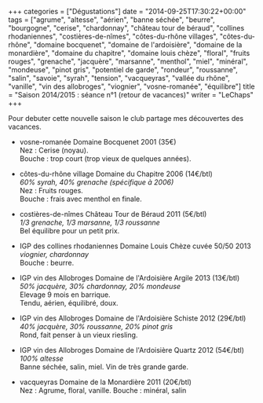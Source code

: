 +++
categories = ["Dégustations"]
date = "2014-09-25T17:30:22+00:00"
tags = ["agrume", "altesse", "aérien", "banne séchée", "beurre", "bourgogne", "cerise", "chardonnay", "château tour de béraud", "collines rhodaniennes", "costières-de-nîmes", "côtes-du-rhône villages", "côtes-du-rhône", "domaine bocquenet", "domaine de l'ardoisière", "domaine de la monardière", "domaine du chapitre", "domaine louis chèze", "floral", "fruits rouges", "grenache", "jacquère", "marsanne", "menthol", "miel", "minéral", "mondeuse", "pinot gris", "potentiel de garde", "rondeur", "roussanne", "salin", "savoie", "syrah", "tension", "vacqueyras", "vallée du rhône", "vanille", "vin des allobroges", "viognier", "vosne-romanée", "équilibre"] 
title = "Saison 2014/2015 : séance n°1 (retour de vacances)"
writer = "LeChaps"
+++

Pour debuter cette nouvelle saison le club partage mes découvertes des vacances.

* vosne-romanée Domaine Bocquenet 2001 (35€)  
Nez : Cerise (noyau).  
Bouche : trop court (trop vieux de quelques années).

* côtes-du-rhône village Domaine du Chapitre 2006 (14€/btl) <i class="fa fa-plus-circle"></i>  
_60% syrah, 40% grenache (spécifique à 2006)_  
Nez : Fruits rouges.  
Bouche : frais avec menthol en finale.  

* costières-de-nîmes Château Tour de Béraud 2011 (5€/btl) <i class="fa fa-plus-circle"></i>  
_1/3 grenache, 1/3 marsanne, 1/3 roussanne_  
Bel équilibre pour un petit prix.

* IGP des collines rhodaniennes Domaine Louis Chèze cuvée 50/50 2013
_viognier, chardonnay_  
Bouche : beurre.  

* IGP vin des Allobroges Domaine de l'Ardoisière Argile 2013 (13€/btl) <i class="fa fa-plus-circle"></i> <i class="fa fa-plus-circle"></i>  
_50% jacquère, 30% chardonnay, 20% mondeuse_  
Elevage 9 mois en barrique.  
Tendu, aérien, équilibré, doux.

* IGP vin des Allobroges Domaine de l'Ardoisière Schiste 2012 (29€/btl)  
_40% jacquère, 30% roussanne, 20% pinot gris_  
Rond, fait penser à un vieux riesling.

* IGP vin des Allobroges Domaine de l'Ardoisière Quartz 2012 (54€/btl)  
_100% altesse_  
Banne séchée, salin, miel. Vin de très grande garde.  

* vacqueyras Domaine de la Monardière 2011 (20€/btl) <i class="fa fa-plus-circle"></i>  
Nez : Agrume, floral, vanille.
Bouche : minéral, salin
